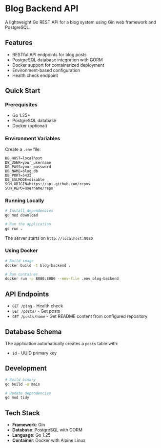 # Blog Backend API

A lightweight Go REST API for a blog system using Gin web framework and PostgreSQL.

## Features

- RESTful API endpoints for blog posts
- PostgreSQL database integration with GORM
- Docker support for containerized deployment
- Environment-based configuration
- Health check endpoint

## Quick Start

### Prerequisites

- Go 1.25+
- PostgreSQL database
- Docker (optional)

### Environment Variables

Create a `.env` file:

```env
DB_HOST=localhost
DB_USER=your_username
DB_PASS=your_password
DB_NAME=blog_db
DB_PORT=5432
DB_SSLMODE=disable
SCM_ORIGIN=https://api.github.com/repos
SCM_REPO=username/repo
```

### Running Locally

```bash
# Install dependencies
go mod download

# Run the application
go run .
```

The server starts on `http://localhost:8080`

### Using Docker

```bash
# Build image
docker build -t blog-backend .

# Run container
docker run -p 8080:8080 --env-file .env blog-backend
```

## API Endpoints

- `GET /ping` - Health check
- `GET /posts/` - Get posts
- `GET /posts/home` - Get README content from configured repository

## Database Schema

The application automatically creates a `posts` table with:
- `id` - UUID primary key

## Development

```bash
# Build binary
go build -o main

# Update dependencies
go mod tidy
```

## Tech Stack

- **Framework**: Gin
- **Database**: PostgreSQL with GORM
- **Language**: Go 1.25
- **Container**: Docker with Alpine Linux